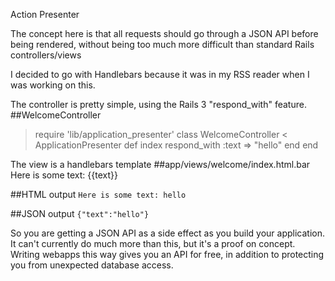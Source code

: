 Action Presenter

The concept here is that all requests should go through a JSON API before being rendered, without being too much more difficult than standard Rails controllers/views

I decided to go with Handlebars because it was in my RSS reader when I was working on this.

The controller is pretty simple, using the Rails 3 "respond_with" feature.
##WelcomeController
>require 'lib/application_presenter'
>class WelcomeController < ApplicationPresenter
>  def index
>    respond_with :text => "hello"
>  end
>end

The view is a handlebars template
##app/views/welcome/index.html.bar
Here is some text: {{text}}

##HTML output
`Here is some text: hello`

##JSON output
`{"text":"hello"}`

So you are getting a JSON API as a side effect as you build your application.  It can't currently do much more than this, but it's a proof on concept.  Writing webapps this way gives you an API for free, in addition to protecting you from unexpected database access.